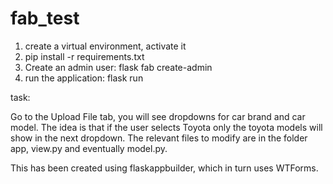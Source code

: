 # fab_test

1. create a virtual environment, activate it
2. pip install -r requirements.txt
3. Create an admin user: flask fab create-admin
4. run the application: flask run

task:

Go to the Upload File tab, you will see dropdowns for car brand and car model.
The idea is that if the user selects Toyota only the toyota models will show in the
next dropdown. 
The relevant files to modify are in the folder app, view.py and eventually model.py.

This has been created using flaskappbuilder, which in turn uses WTForms. 